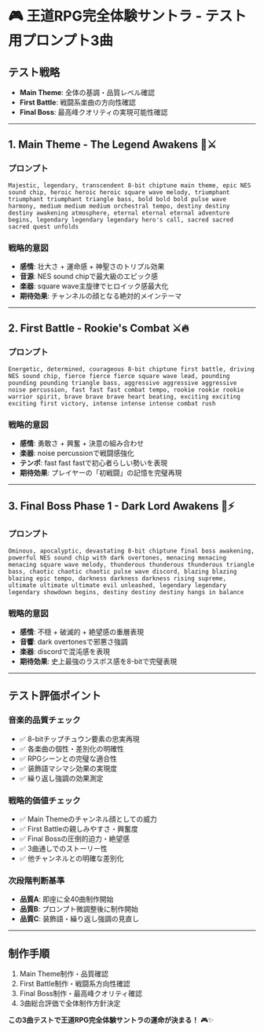 # 🎮 王道RPG完全体験サントラ - テスト用プロンプト3曲

## テスト戦略
- **Main Theme**: 全体の基調・品質レベル確認
- **First Battle**: 戦闘系楽曲の方向性確認  
- **Final Boss**: 最高峰クオリティの実現可能性確認

---

## 1. Main Theme - The Legend Awakens 🌅⚔️

### プロンプト
```
Majestic, legendary, transcendent 8-bit chiptune main theme, epic NES sound chip, heroic heroic heroic square wave melody, triumphant triumphant triumphant triangle bass, bold bold bold pulse wave harmony, medium medium medium orchestral tempo, destiny destiny destiny awakening atmosphere, eternal eternal eternal adventure begins, legendary legendary legendary hero's call, sacred sacred sacred quest unfolds
```

### 戦略的意図
- **感情**: 壮大さ + 運命感 + 神聖さのトリプル効果
- **音源**: NES sound chipで最大級のエピック感
- **楽器**: square wave主旋律でヒロイック感最大化
- **期待効果**: チャンネルの顔となる絶対的メインテーマ

---

## 2. First Battle - Rookie's Combat ⚔️🔥

### プロンプト
```
Energetic, determined, courageous 8-bit chiptune first battle, driving NES sound chip, fierce fierce fierce square wave lead, pounding pounding pounding triangle bass, aggressive aggressive aggressive noise percussion, fast fast fast combat tempo, rookie rookie rookie warrior spirit, brave brave brave heart beating, exciting exciting exciting first victory, intense intense intense combat rush
```

### 戦略的意図
- **感情**: 勇敢さ + 興奮 + 決意の組み合わせ
- **楽器**: noise percussionで戦闘感強化
- **テンポ**: fast fast fastで初心者らしい勢いを表現
- **期待効果**: プレイヤーの「初戦闘」の記憶を完璧再現

---

## 3. Final Boss Phase 1 - Dark Lord Awakens 👑⚡

### プロンプト
```
Ominous, apocalyptic, devastating 8-bit chiptune final boss awakening, powerful NES sound chip with dark overtones, menacing menacing menacing square wave melody, thunderous thunderous thunderous triangle bass, chaotic chaotic chaotic pulse wave discord, blazing blazing blazing epic tempo, darkness darkness darkness rising supreme, ultimate ultimate ultimate evil unleashed, legendary legendary legendary showdown begins, destiny destiny destiny hangs in balance
```

### 戦略的意図
- **感情**: 不穏 + 破滅的 + 絶望感の重層表現
- **音響**: dark overtonesで邪悪さ強調
- **楽器**: discordで混沌感を表現
- **期待効果**: 史上最強のラスボス感を8-bitで完璧表現

---

## テスト評価ポイント

### 音楽的品質チェック
- ✅ 8-bitチップチュウン要素の忠実再現
- ✅ 各楽曲の個性・差別化の明確性
- ✅ RPGシーンとの完璧な適合性
- ✅ 装飾語マシマシ効果の実現度
- ✅ 繰り返し強調の効果測定

### 戦略的価値チェック
- ✅ Main Themeのチャンネル顔としての威力
- ✅ First Battleの親しみやすさ・興奮度
- ✅ Final Bossの圧倒的迫力・絶望感
- ✅ 3曲通しでのストーリー性
- ✅ 他チャンネルとの明確な差別化

### 次段階判断基準
- **品質A**: 即座に全40曲制作開始
- **品質B**: プロンプト微調整後に制作開始
- **品質C**: 装飾語・繰り返し強調の見直し

---

## 制作手順
1. Main Theme制作・品質確認
2. First Battle制作・戦闘系方向性確認
3. Final Boss制作・最高峰クオリティ確認
4. 3曲総合評価で全体制作方針決定

**この3曲テストで王道RPG完全体験サントラの運命が決まる！** 🎮✨